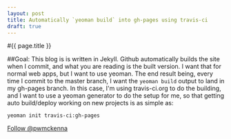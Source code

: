 ```yaml
---
layout: post
title: Automatically `yeoman build` into gh-pages using travis-ci
draft: true
---
```


#{{ page.title }}

##Goal:
This blog is is written in Jekyll. Github automatically builds the site when I commit, and what you are reading is the built version. I want that for normal web apps, but I want to use yeoman. The end result being, every time I commit to the master branch, I want the `yeoman build` output to land in my gh-pages branch. In this case, I'm using travis-ci.org to do the building, and I want to use a yeoman generator to do the setup for me, so that getting auto build/deploy working on new projects is as simple as:

```
yeoman init travis-ci:gh-pages
```



<a href="https://twitter.com/pwmckenna" class="twitter-follow-button" data-show-count="false">Follow @pwmckenna</a>
<script>!function(d,s,id){var js,fjs=d.getElementsByTagName(s)[0];if(!d.getElementById(id)){js=d.createElement(s);js.id=id;js.src="//platform.twitter.com/widgets.js";fjs.parentNode.insertBefore(js,fjs);}}(document,"script","twitter-wjs");</script>
